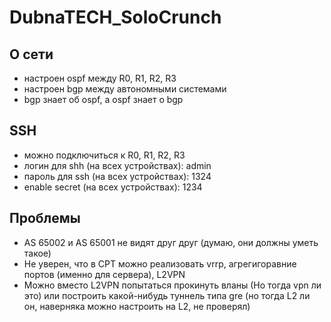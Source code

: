 # DubnaTECH_SoloCrunch

## О сети
- настроен ospf между R0, R1, R2, R3
- настроен bgp между автономными системами
- bgp знает об ospf, а ospf знает о bgp

## SSH
- можно подключиться к R0, R1, R2, R3
- логин для shh (на всех устройствах): admin
- пароль для ssh (на всех устройствах): 1324
- enable secret (на всех устройствах): 1234

## Проблемы
- AS 65002 и AS 65001 не видят друг друг (думаю, они должны уметь такое)
- Не уверен, что в CPT можно реализовать vrrp, агрегигоравние портов (именно для сервера), L2VPN
- Можно вместо L2VPN попытаться прокинуть вланы (Но тогда vpn ли это) или построить какой-нибудь туннель типа gre (но тогда L2 ли он, наверняка можно настроить на L2, не проверял) 